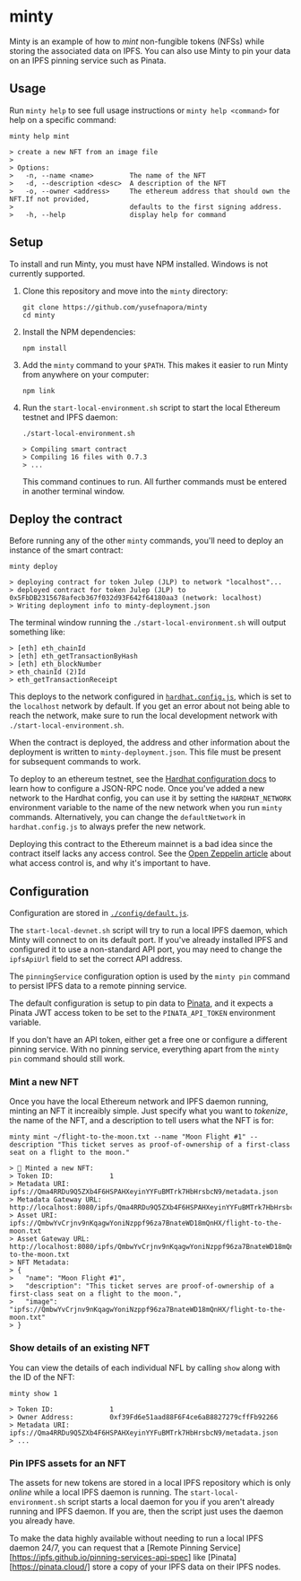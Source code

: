 # minty

Minty is an example of how to _mint_ non-fungible tokens (NFSs) while storing the
associated data on IPFS. You can also use Minty to pin your data on an IPFS pinning service such as Pinata.

## Usage

Run `minty help` to see full usage instructions or `minty help <command>` for help on a specific command: 

```shell
minty help mint

> create a new NFT from an image file
> 
> Options:
>   -n, --name <name>         The name of the NFT
>   -d, --description <desc>  A description of the NFT
>   -o, --owner <address>     The ethereum address that should own the NFT.If not provided,
>                             defaults to the first signing address.
>   -h, --help                display help for command
```

## Setup 

To install and run Minty, you must have NPM installed. Windows is not currently supported.

1. Clone this repository and move into the `minty` directory:

    ```shell
    git clone https://github.com/yusefnapora/minty
    cd minty
    ```

1. Install the NPM dependencies:

    ```shell
    npm install
    ```

1. Add the `minty` command to your `$PATH`. This makes it easier to run Minty from anywhere on your computer:

    ```
    npm link
    ```

1. Run the `start-local-environment.sh` script to start the local Ethereum testnet and IPFS daemon:

    ```shell
    ./start-local-environment.sh

    > Compiling smart contract
    > Compiling 16 files with 0.7.3
    > ...
    ```

    This command continues to run. All further commands must be entered in another terminal window.

## Deploy the contract

Before running any of the other `minty` commands, you'll need to deploy an instance of the
smart contract:

```shell
minty deploy

> deploying contract for token Julep (JLP) to network "localhost"...
> deployed contract for token Julep (JLP) to 0x5FbDB2315678afecb367f032d93F642f64180aa3 (network: localhost)
> Writing deployment info to minty-deployment.json
```

The terminal window running the `./start-local-environment.sh` will output something like:

```shell
> [eth] eth_chainId
> [eth] eth_getTransactionByHash
> [eth] eth_blockNumber
> eth_chainId (2)Id
> eth_getTransactionReceipt
```

This deploys to the network configured in [`hardhat.config.js`](./hardhat.config.js), which is set to the `localhost` network by default. If you get an error about not being able to reach the network, make sure to run the local development network with `./start-local-environment.sh`.

When the contract is deployed, the address and other information about the deployment is written to `minty-deployment.json`. This file must be present for subsequent commands to work.

To deploy to an ethereum testnet, see the [Hardhat configuration docs](https://hardhat.org/config/) to learn how to configure a JSON-RPC node. Once you've added a new network to the Hardhat config, you can use it by setting the `HARDHAT_NETWORK` environment variable to the name of the new network when you run `minty` commands. Alternatively, you can change the `defaultNetwork` in `hardhat.config.js` to always prefer the new network.

Deploying this contract to the Ethereum mainnet is a bad idea since the contract itself lacks any access control. See the [Open Zeppelin article](https://docs.openzeppelin.com/contracts/3.x/access-control) about what access control is, and why it's important to have.

## Configuration

Configuration are stored in [`./config/default.js`](./config/default.js).

The `start-local-devnet.sh` script will try to run a local IPFS daemon, which Minty will connect to on its default port. If you've already installed IPFS and configured it to use a non-standard API port, you may need to change the `ipfsApiUrl` field to set the correct API address.

The `pinningService` configuration option is used by the `minty pin` command to persist
IPFS data to a remote pinning service.

The default configuration is setup to pin data to [Pinata](https://pinata.cloud), and it expects a Pinata JWT access token to be set to the `PINATA_API_TOKEN` environment variable.

If you don't have an API token, either get a free one or configure a different pinning service. With no pinning service, everything apart from the `minty pin` command should still work.

### Mint a new NFT

Once you have the local Ethereum network and IPFS daemon running, minting an NFT it increaibly simple. Just specify what you want to _tokenize_, the name of the NFT, and a description to tell users what the NFT is for:

```shell
minty mint ~/flight-to-the-moon.txt --name "Moon Flight #1" --description "This ticket serves as proof-of-ownership of a first-class seat on a flight to the moon."

> 🌿 Minted a new NFT:
> Token ID:              1
> Metadata URI:          ipfs://Qma4RRDu9Q5ZXb4F6HSPAHXeyinYYFuBMTrk7HbHrsbcN9/metadata.json
> Metadata Gateway URL:  http://localhost:8080/ipfs/Qma4RRDu9Q5ZXb4F6HSPAHXeyinYYFuBMTrk7HbHrsbcN9/metadata.json
> Asset URI:             ipfs://QmbwYvCrjnv9nKqagwYoniNzppf96za7BnateWD18mQnHX/flight-to-the-moon.txt
> Asset Gateway URL:     http://localhost:8080/ipfs/QmbwYvCrjnv9nKqagwYoniNzppf96za7BnateWD18mQnHX/flight-to-the-moon.txt
> NFT Metadata:
> {
>   "name": "Moon Flight #1",
>   "description": "This ticket serves are proof-of-ownership of a first-class seat on a flight to the moon.",
>   "image": "ipfs://QmbwYvCrjnv9nKqagwYoniNzppf96za7BnateWD18mQnHX/flight-to-the-moon.txt"
> }
```

### Show details of an existing NFT

You can view the details of each individual NFL by calling `show` along with the ID of the NFT:

```shell
minty show 1

> Token ID:              1
> Owner Address:         0xf39Fd6e51aad88F6F4ce6aB8827279cffFb92266
> Metadata URI:          ipfs://Qma4RRDu9Q5ZXb4F6HSPAHXeyinYYFuBMTrk7HbHrsbcN9/metadata.json
> ...
```

### Pin IPFS assets for an NFT

The assets for new tokens are stored in a local IPFS repository which is only _online_ while a local IPFS daemon is running. The `start-local-environment.sh` script starts a local daemon for you if you aren't already running and IPFS daemon. If you are, then the script just uses the daemon you already have.

To make the data highly available without needing to run a local IPFS daemon 24/7, you can request that a [Remote Pinning Service][https://ipfs.github.io/pinning-services-api-spec] like [Pinata][https://pinata.cloud/] store a copy of your IPFS data on their IPFS nodes.


